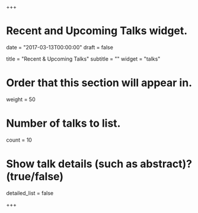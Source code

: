 +++
# Recent and Upcoming Talks widget.

date = "2017-03-13T00:00:00"
draft = false

title = "Recent & Upcoming Talks"
subtitle = ""
widget = "talks"

# Order that this section will appear in.
weight = 50

# Number of talks to list.
count = 10

# Show talk details (such as abstract)? (true/false)
detailed_list = false

+++


